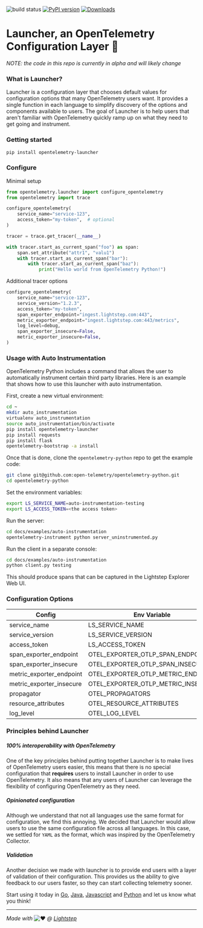 ![build status](https://github.com/lightstep/otel-launcher-python/workflows/Python%20package/badge.svg) [![PyPI version](https://badge.fury.io/py/opentelemetry-launcher.svg)](https://badge.fury.io/py/opentelemetry-launcher) [![Downloads](https://pepy.tech/badge/opentelemetry-launcher)](https://pepy.tech/project/opentelemetry-launcher)

# Launcher, an OpenTelemetry Configuration Layer 🚀

*NOTE: the code in this repo is currently in alpha and will likely change*

### What is Launcher?

Launcher is a configuration layer that chooses default values for configuration options that many OpenTelemetry users want. It provides a single function in each language to simplify discovery of the options and components available to users. The goal of Launcher is to help users that aren't familiar with OpenTelemetry quickly ramp up on what they need to get going and instrument.

### Getting started

```bash
pip install opentelemetry-launcher
```

### Configure

Minimal setup

```python
from opentelemetry.launcher import configure_opentelemetry
from opentelemetry import trace

configure_opentelemetry(
    service_name="service-123",
    access_token="my-token",  # optional
)

tracer = trace.get_tracer(__name__)

with tracer.start_as_current_span("foo") as span:
    span.set_attribute("attr1", "valu1")
    with tracer.start_as_current_span("bar"):
        with tracer.start_as_current_span("baz"):
            print("Hello world from OpenTelemetry Python!")

```

Additional tracer options

```python
configure_opentelemetry(
    service_name="service-123",
    service_version="1.2.3",
    access_token="my-token",
    span_exporter_endpoint="ingest.lightstep.com:443",
    metric_exporter_endpoint="ingest.lightstep.com:443/metrics",
    log_level=debug,
    span_exporter_insecure=False,
    metric_exporter_insecure=False,
)

```

### Usage with Auto Instrumentation

OpenTelemetry Python includes a command that allows the user to automatically instrument
certain third party libraries. Here is an example that shows how to use this launcher
with auto instrumentation.

First, create a new virtual environment:

```bash
cd ~
mkdir auto_instrumentation
virtualenv auto_instrumentation
source auto_instrumentation/bin/activate
pip install opentelemetry-launcher
pip install requests
pip install flask
opentelemetry-bootstrap -a install
```

Once that is done, clone the `opentelemetry-python` repo to get the example code:

```bash
git clone git@github.com:open-telemetry/opentelemetry-python.git
cd opentelemetry-python
```

Set the environment variables:

```bash
export LS_SERVICE_NAME=auto-instrumentation-testing
export LS_ACCESS_TOKEN=<the access token>
```

Run the server:

```bash
cd docs/examples/auto-instrumentation
opentelemetry-instrument python server_uninstrumented.py
```

Run the client in a separate console:

```bash
cd docs/examples/auto-instrumentation
python client.py testing
```

This should produce spans that can be captured in the Lightstep Explorer Web UI.

### Configuration Options

|Config|Env Variable|Required|Default|
|------|------------|--------|-------|
|service_name                     |LS_SERVICE_NAME|y|-|
|service_version                  |LS_SERVICE_VERSION|n|unknown|
|access_token                     |LS_ACCESS_TOKEN|n|-|
|span_exporter_endpoint                    |OTEL_EXPORTER_OTLP_SPAN_ENDPOINT|n|ingest.lightstep.com:443|
|span_exporter_insecure  |OTEL_EXPORTER_OTLP_SPAN_INSECURE|n|False|
|metric_exporter_endpoint                  |OTEL_EXPORTER_OTLP_METRIC_ENDPOINT|n|ingest.lightstep.com:443/metrics|
|metric_exporter_insecure|OTEL_EXPORTER_OTLP_METRIC_INSECURE|n|False|
|propagator                       |OTEL_PROPAGATORS|n|b3|
|resource_attributes                  |OTEL_RESOURCE_ATTRIBUTES|n|-|
|log_level                        |OTEL_LOG_LEVEL|n|error|

### Principles behind Launcher

##### 100% interoperability with OpenTelemetry

One of the key principles behind putting together Launcher is to make lives of OpenTelemetry users easier, this means that there is no special configuration that **requires** users to install Launcher in order to use OpenTelemetry. It also means that any users of Launcher can leverage the flexibility of configuring OpenTelemetry as they need.

##### Opinionated configuration

Although we understand that not all languages use the same format for configuration, we find this annoying. We decided that Launcher would allow users to use the same configuration file across all languages. In this case, we settled for `YAML` as the format, which was inspired by the OpenTelemetry Collector.

##### Validation

Another decision we made with launcher is to provide end users with a layer of validation of their configuration. This provides us the ability to give feedback to our users faster, so they can start collecting telemetry sooner.

Start using it today in [Go](), [Java](https://github.com/lightstep/otel-launcher-java), [Javascript](https://github.com/lightstep/otel-launcher-node) and [Python](https://github.com/lightstep/otel-launcher-python) and let us know what you think!

------

*Made with* ![:heart:](https://a.slack-edge.com/production-standard-emoji-assets/10.2/apple-medium/2764-fe0f.png) *@ [Lightstep](http://lightstep.com/)*
